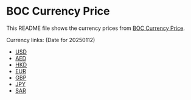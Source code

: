 # BOC Currency Price

This README file shows the currency prices from [BOC Currency Price](https://www.boc.cn/sourcedb/whpj/).

Currency links: (Date for 20250112)

- [USD](https://bocurrencyprice.techina.science/BOC_CURRENCY_PRICE/USD/20250112.json)
- [AED](https://bocurrencyprice.techina.science/BOC_CURRENCY_PRICE/AED/20250112.json)
- [HKD](https://bocurrencyprice.techina.science/BOC_CURRENCY_PRICE/HKD/20250112.json)
- [EUR](https://bocurrencyprice.techina.science/BOC_CURRENCY_PRICE/EUR/20250112.json)
- [GBP](https://bocurrencyprice.techina.science/BOC_CURRENCY_PRICE/GBP/20250112.json)
- [JPY](https://bocurrencyprice.techina.science/BOC_CURRENCY_PRICE/JPY/20250112.json)
- [SAR](https://bocurrencyprice.techina.science/BOC_CURRENCY_PRICE/SAR/20250112.json)
